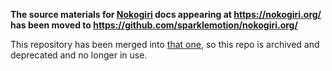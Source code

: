 
__The source materials for [Nokogiri](https://github.com/sparklemotion/nokogiri) docs appearing at https://nokogiri.org/ has been moved to https://github.com/sparklemotion/nokogiri.org/__

This repository has been merged into [that one](https://github.com/sparklemotion/nokogiri.org/), so this repo is archived and deprecated and no longer in use.
